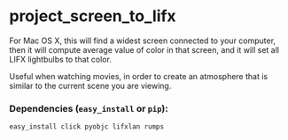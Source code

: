 # project_screen_to_lifx

For Mac OS X, this will find a widest screen connected to your computer, then it will compute average value of color in that screen, and it will set all LIFX lightbulbs to that color.

Useful when watching movies, in order to create an atmosphere that is similar to the current scene you are viewing.

### Dependencies (`easy_install` or `pip`):

    easy_install click pyobjc lifxlan rumps
